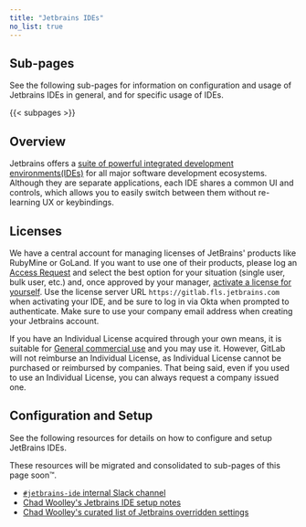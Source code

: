 ```yaml
---
title: "Jetbrains IDEs"
no_list: true
---
```


## Sub-pages

See the following sub-pages for information on configuration and usage of
Jetbrains IDEs in general, and for specific usage of IDEs.

{{< subpages >}}

## Overview

Jetbrains offers a [suite of powerful integrated development environments(IDEs)](https://www.jetbrains.com/products/)
for all major software development ecosystems. Although they are separate applications, each IDE shares a common UI and controls, which allows you to easily switch between them without re-learning UX or keybindings.

## Licenses

We have a central account for managing licenses of JetBrains' products like RubyMine or GoLand.
If you want to use one of their products, please log an [Access Request](https://gitlab.com/gitlab-com/team-member-epics/access-requests) and select the best option for your situation (single user, bulk user, etc.) and, once approved by your manager, [activate a license for yourself](https://www.jetbrains.com/help/license-vault-cloud/Activating_a_license.html). Use the license server URL `https://gitlab.fls.jetbrains.com` when activating your IDE, and be sure to log in via Okta when prompted to authenticate. Make sure to use your company email address when creating your Jetbrains account.

If you have an Individual License acquired through your own means, it is suitable for [General commercial use](https://www.jetbrains.com/store/comparison.html#LicenseComparison) and you may use it. However, GitLab will not reimburse an Individual License, as Individual License cannot be purchased or reimbursed by companies. That being said, even if you used to use an Individual License, you can always request a company issued one.

## Configuration and Setup

See the following resources for details on how to configure and setup JetBrains IDEs.

These resources will be migrated and consolidated to sub-pages of this page soon™️.

- [`#jetbrains-ide` internal Slack channel](https://gitlab.slack.com/archives/CR08PTQ6T)
- [Chad Woolley's Jetbrains IDE setup notes](https://gitlab.com/cwoolley-gitlab/cwoolley-gitlab/-/blob/main/gitlab-workstation-setup-notes.md#jetbrains-ide-setup)
- [Chad Woolley's curated list of Jetbrains overridden settings](https://github.com/thewoolleyman/workstation/blob/master/README.md#jetbrains-overridden-settings)
